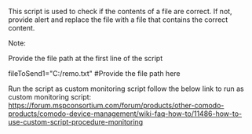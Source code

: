 This script is used to check if the contents of a file are correct. If not, provide alert and replace the file with a file that contains the correct content.

Note:

Provide the file path at the first line of the script

fileToSend1="C:/remo.txt"          #Provide the file path here

Run the script as custom monitoring script follow the below link to run as custom monitoring script: https://forum.mspconsortium.com/forum/products/other-comodo-products/comodo-device-management/wiki-faq-how-to/11486-how-to-use-custom-script-procedure-monitoring